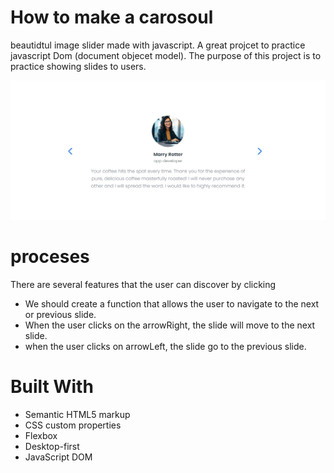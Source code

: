 # How to make a carosoul

beautidtul image slider made with javascript.
A great projcet to practice javascript Dom (document objecet model). The purpose of this project is to practice showing slides to users.




![](./images/Shot%200004.png)
# proceses
There are several features that the user can discover by clicking
- We should create a function that allows the user to navigate to the next or previous slide.  
- When the user clicks on the arrowRight, the slide will move to the next slide.
- when the user clicks on arrowLeft, the slide go to the previous slide.
<!-- - Finally, we should display dot icons at the bottom of the image container to indicate which image is currently active. -->

# Built With
- Semantic HTML5 markup
- CSS custom properties
- Flexbox
- Desktop-first
- JavaScript DOM 